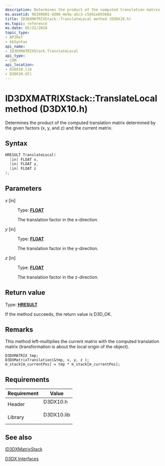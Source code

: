 ```yaml
---
description: Determines the product of the computed translation matrix determined by the given factors (x, y, and z) and the current matrix.
ms.assetid: 96399801-dd80-4e9a-a5c3-c5d41eb9368a
title: ID3DXMATRIXStack::TranslateLocal method (D3DX10.h)
ms.topic: reference
ms.date: 05/31/2018
topic_type: 
- APIRef
- kbSyntax
api_name: 
- ID3DXMATRIXStack.TranslateLocal
api_type: 
- COM
api_location: 
- D3DX10.lib
- D3DX10.dll
---
```


# ID3DXMATRIXStack::TranslateLocal method (D3DX10.h)

Determines the product of the computed translation matrix determined by the given factors (x, y, and z) and the current matrix.

## Syntax


```C++
HRESULT TranslateLocal(
  [in] FLOAT x,
  [in] FLOAT y,
  [in] FLOAT z
);
```



## Parameters

<dl> <dt>

*x* \[in\]
</dt> <dd>

Type: **[**FLOAT**](../winprog/windows-data-types.md)**

The translation factor in the x-direction.

</dd> <dt>

*y* \[in\]
</dt> <dd>

Type: **[**FLOAT**](../winprog/windows-data-types.md)**

The translation factor in the y-direction.

</dd> <dt>

*z* \[in\]
</dt> <dd>

Type: **[**FLOAT**](../winprog/windows-data-types.md)**

The translation factor in the z-direction.

</dd> </dl>

## Return value

Type: **[**HRESULT**](https://msdn.microsoft.com/library/Bb401631(v=MSDN.10).aspx)**

If the method succeeds, the return value is D3D\_OK.

## Remarks

This method left-multiplies the current matrix with the computed translation matrix (transformation is about the local origin of the object).


```
D3DXMATRIX tmp;
D3DXMatrixTranslation(&tmp, x, y, z );
m_stack[m_currentPos] = tmp * m_stack[m_currentPos];
```



## Requirements



| Requirement | Value |
|--------------------|---------------------------------------------------------------------------------------|
| Header<br/>  | <dl> <dt>D3DX10.h</dt> </dl>   |
| Library<br/> | <dl> <dt>D3DX10.lib</dt> </dl> |



## See also

<dl> <dt>

[ID3DXMatrixStack](d3d10-id3dxmatrixstack.md)
</dt> <dt>

[D3DX Interfaces](d3d10-graphics-reference-d3dx10-interfaces.md)
</dt> </dl>

 

 
